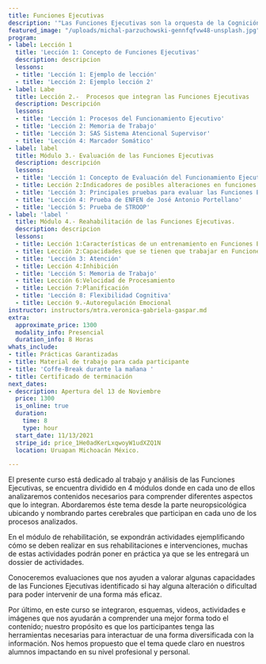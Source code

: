 ```yaml
---
title: Funciones Ejecutivas
description: '"Las Funciones Ejecutivas son la orquesta de la Cognición"'
featured_image: "/uploads/michal-parzuchowski-gennfqfvw48-unsplash.jpg"
program:
- label: Lección 1
  title: 'Lección 1: Concepto de Funciones Ejecutivas'
  description: descripcion
  lessons:
  - title: 'Lección 1: Ejemplo de lección'
  - title: 'Lección 2: Ejemplo lección 2'
- label: Labe
  title: Lección 2.-  Procesos que integran las Funciones Ejecutivas
  description: Descripción
  lessons:
  - title: 'Lección 1: Procesos del Funcionamiento Ejecutivo'
  - title: 'Lección 2: Memoria de Trabajo'
  - title: 'Lección 3: SAS Sistema Atencional Supervisor'
  - title: 'Lección 4: Marcador Somático'
- label: label
  title: Módulo 3.- Evaluación de las Funciones Ejecutivas
  description: descripción
  lessons:
  - title: 'Lección 1: Concepto de Evaluación del Funcionamiento Ejecutivo.'
  - title: Lección 2:Indicadores de posibles alteraciones en funciones ejecutivas
  - title: 'Lección 3: Principales pruebas para evaluar las Funciones Ejecutivas'
  - title: 'Lección 4: Prueba de ENFEN de José Antonio Portellano'
  - title: 'Lección 5: Prueba de STROOP'
- label: 'label '
  title: Módulo 4.- Reahabilitación de las Funciones Ejecutivas.
  description: descripcion
  lessons:
  - title: Lección 1:Características de un entrenamiento en Funciones Ejecutivas
  - title: Lección 2:Capacidades que se tienen que trabajar en Funciones Ejecutivas
  - title: 'Lección 3: Atención'
  - title: Lección 4:Inhibición
  - title: 'Lección 5: Memoria de Trabajo'
  - title: Lección 6:Velocidad de Procesamiento
  - title: Lección 7:Planificación
  - title: 'Lección 8: Flexibilidad Cognitiva'
  - title: Lección 9.-Autoregulación Emocional
instructor: instructors/mtra.veronica-gabriela-gaspar.md
extra:
  approximate_price: 1300
  modality_info: Presencial
  duration_info: 8 Horas
whats_include:
- title: Prácticas Garantizadas
- title: Material de trabajo para cada participante
- title: 'Coffe-Break durante la mañana '
- title: Certificado de terminación
next_dates:
- description: Apertura del 13 de Noviembre
  price: 1300
  is_online: true
  duration:
    time: 8
    type: hour
  start_date: 11/13/2021
  stripe_id: price_1He0adKerLxqwoyW1udXZQ1N
  location: Uruapan Michoacán México.

---
```

El presente curso está dedicado al trabajo y análisis de las Funciones Ejecutivas, se encuentra dividido en 4 módulos donde en cada uno de ellos analizaremos contenidos necesarios para comprender diferentes aspectos que lo integran. Abordaremos éste tema desde la parte neuropsicológica ubicando y nombrando partes cerebrales que participan en cada uno de los procesos analizados.

En el módulo de rehabilitación, se expondrán actividades ejemplificando cómo se deben realizar en sus rehabilitaciones e intervenciones, muchas de estas actividades podrán poner en práctica ya que se les entregará un dossier de actividades.

Conoceremos evaluaciones que nos ayuden a valorar algunas capacidades de las Funciones Ejecutivas identificado si hay alguna alteración o dificultad para poder intervenir de una forma más eficaz.

Por último, en este curso se integraron, esquemas, videos, actividades e imágenes que nos ayudarán a comprender una mejor forma todo el contenido; nuestro propósito es que los participantes tenga las herramientas necesarias para interactuar de una forma diversificada con la información. Nos hemos propuesto que el tema quede claro en nuestros alumnos impactando en su nivel profesional y personal.